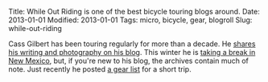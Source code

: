 Title: While Out Riding is one of the best bicycle touring blogs around.
Date: 2013-01-01
Modified: 2013-01-01
Tags: micro, bicycle, gear, blogroll
Slug: while-out-riding

Cass Gilbert has been touring regularly for more than a decade. He [shares his writing and photography on his blog](http://whileoutriding.com/). This winter he is [taking a break in New Mexico](http://whileoutriding.com/2012/11/23/changes-wintering-in-santa-fe-new-mexico/), but, if you're new to his blog, the archives contain much of note. Just recently he posted [a gear list](http://whileoutriding.com/2012/12/30/not-ultimate-pack-list/) for a short trip.
